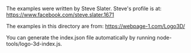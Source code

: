 The examples were written by Steve Slater.
Steve's profile is at:
https://www.facebook.com/steve.slater.1671

The examples in this directory are from:
https://webpage-1.com/Logo3D/

You can generate the index.json file automatically by running node-tools/logo-3d-index.js.
